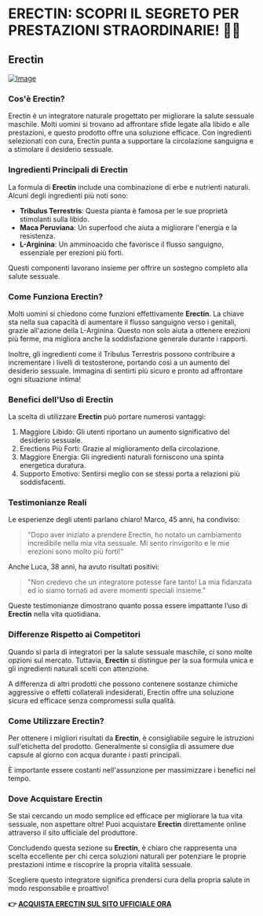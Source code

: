 # ERECTIN: SCOPRI IL SEGRETO PER PRESTAZIONI STRAORDINARIE! 💪✨

## Erectin

[![Image](https://www2.sellhealth.com/256/erectin_13_1.jpg)](https://gchaffi.com/PiWaVwC6)

### Cos'è Erectin?

Erectin è un integratore naturale progettato per migliorare la salute sessuale maschile. Molti uomini si trovano ad affrontare sfide legate alla libido e alle prestazioni, e questo prodotto offre una soluzione efficace. Con ingredienti selezionati con cura, Erectin punta a supportare la circolazione sanguigna e a stimolare il desiderio sessuale.

### Ingredienti Principali di Erectin

La formula di **Erectin** include una combinazione di erbe e nutrienti naturali. Alcuni degli ingredienti più noti sono:

- **Tribulus Terrestris**: Questa pianta è famosa per le sue proprietà stimolanti sulla libido.
- **Maca Peruviana**: Un superfood che aiuta a migliorare l'energia e la resistenza.
- **L-Arginina**: Un amminoacido che favorisce il flusso sanguigno, essenziale per erezioni più forti.

Questi componenti lavorano insieme per offrire un sostegno completo alla salute sessuale. 

### Come Funziona Erectin?

Molti uomini si chiedono come funzioni effettivamente **Erectin**. La chiave sta nella sua capacità di aumentare il flusso sanguigno verso i genitali, grazie all'azione della L-Arginina. Questo non solo aiuta a ottenere erezioni più ferme, ma migliora anche la soddisfazione generale durante i rapporti.

Inoltre, gli ingredienti come il Tribulus Terrestris possono contribuire a incrementare i livelli di testosterone, portando così a un aumento del desiderio sessuale. Immagina di sentirti più sicuro e pronto ad affrontare ogni situazione intima!

### Benefici dell'Uso di Erectin

La scelta di utilizzare **Erectin** può portare numerosi vantaggi:

1. Maggiore Libido: Gli utenti riportano un aumento significativo del desiderio sessuale.
2. Erections Più Forti: Grazie al miglioramento della circolazione.
3. Maggiore Energia: Gli ingredienti naturali forniscono una spinta energetica duratura.
4. Supporto Emotivo: Sentirsi meglio con se stessi porta a relazioni più soddisfacenti.

### Testimonianze Reali

Le esperienze degli utenti parlano chiaro! Marco, 45 anni, ha condiviso:

> "Dopo aver iniziato a prendere Erectin, ho notato un cambiamento incredibile nella mia vita sessuale. Mi sento rinvigorito e le mie erezioni sono molto più forti!" 

Anche Luca, 38 anni, ha avuto risultati positivi:

> "Non credevo che un integratore potesse fare tanto! La mia fidanzata ed io siamo tornati ad avere momenti speciali insieme."

Queste testimonianze dimostrano quanto possa essere impattante l’uso di **Erectin** nella vita quotidiana.

### Differenze Rispetto ai Competitori

Quando si parla di integratori per la salute sessuale maschile, ci sono molte opzioni sul mercato. Tuttavia, **Erectin** si distingue per la sua formula unica e gli ingredienti naturali scelti con attenzione. 

A differenza di altri prodotti che possono contenere sostanze chimiche aggressive o effetti collaterali indesiderati, Erectin offre una soluzione sicura ed efficace senza compromessi sulla qualità.

### Come Utilizzare Erectin?

Per ottenere i migliori risultati da **Erectin**, è consigliabile seguire le istruzioni sull'etichetta del prodotto. Generalmente si consiglia di assumere due capsule al giorno con acqua durante i pasti principali.

È importante essere costanti nell'assunzione per massimizzare i benefici nel tempo.

### Dove Acquistare Erectin

Se stai cercando un modo semplice ed efficace per migliorare la tua vita sessuale, non aspettare oltre! Puoi acquistare **Erectin** direttamente online attraverso il sito ufficiale del produttore.

Concludendo questa sezione su **Erectin**, è chiaro che rappresenta una scelta eccellente per chi cerca soluzioni naturali per potenziare le proprie prestazioni intime e riscoprire la propria vitalità sessuale.

Scegliere questo integratore significa prendersi cura della propria salute in modo responsabile e proattivo!



**👉 [ACQUISTA ERECTIN SUL SITO UFFICIALE ORA](https://gchaffi.com/PiWaVwC6)**